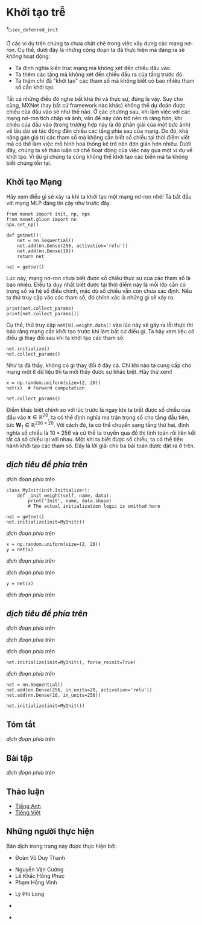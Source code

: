 <!-- ===================== Bắt đầu dịch Phần 1 ===================== -->
<!-- ========================================= REVISE PHẦN 1 - BẮT ĐẦU =================================== -->

<!--
# Deferred Initialization
-->

# Khởi tạo trễ
:label:`sec_deferred_init`

<!--
In the previous examples we played fast and loose with setting up our networks. In particular we did the following things that *shouldn't* work:
-->

Ở các ví dụ trên chúng ta chưa chặt chẽ trong việc xây dựng các mạng nơ-ron.
Cụ thể, dưới đây là những công đoạn ta đã thực hiện mà đáng ra sẽ *không* hoạt động:

<!--
* We defined the network architecture with no regard to the input dimensionality.
* We added layers without regard to the output dimension of the previous layer.
* We even "initialized" these parameters without knowing how many parameters were to initialize.
-->

* Ta định nghĩa kiến trúc mạng mà không xét đến chiều đầu vào.
* Ta thêm các tầng mà không xét đến chiều đầu ra của tầng trước đó.
* Ta thậm chí đã "khởi tạo" các tham số mà không biết có bao nhiêu tham số cần khởi tạo.

<!--
All of those things sound impossible and indeed, they are. 
After all, there is no way MXNet (or any other framework for that matter) could predict what the input dimensionality of a network would be. 
Later on, when working with convolutional networks and images this problem will become even more pertinent, since the input dimensionality 
(i.e., the resolution of an image) will affect the dimensionality of subsequent layers at a long range. 
Hence, the ability to set parameters without the need to know at the time of writing the code what the dimensionality is can greatly simplify statistical modeling. 
In what follows, we will discuss how this works using initialization as an example. 
After all, we cannot initialize variables that we do not know exist.
-->

Tất cả những điều đó nghe bất khả thi và thực sự, đúng là vậy.
Suy cho cùng, MXNet (hay bất cứ framework nào khác) không thể dự đoán được chiều của đầu vào sẽ như thế nào.
Ở các chương sau, khi làm việc với các mạng nơ-ron tích chập và ảnh, vấn đề này còn trở nên rõ ràng hơn, khi chiều của đầu vào (trong trường hợp này là độ phân giải của một bức ảnh) về lâu dài sẽ tác động đến chiều các tầng phía sau của mạng.
Do đó, khả năng gán giá trị các tham số mà không cần biết số chiều tại thời điểm viết mã có thể làm việc mô hình hoá thống kê trở nên đơn giản hơn nhiều.
Dưới đây, chúng ta sẽ thảo luận cơ chế hoạt động của việc này qua một ví dụ về khởi tạo.
Vì dù gì chúng ta cũng không thể khởi tạo các biến mà ta không biết chúng tồn tại.

<!-- ===================== Kết thúc dịch Phần 1 ===================== -->

<!-- ===================== Bắt đầu dịch Phần 2 ===================== -->

<!--
## Instantiating a Network
-->

## Khởi tạo Mạng

<!--
Let's see what happens when we instantiate a network. 
We start with our trusty MLP as before.
-->

Hãy xem điều gì sẽ xảy ra khi ta khởi tạo một mạng nơ-ron nhé!
Ta bắt đầu với mạng MLP đáng tin cậy như trước đây.

```{.python .input}
from mxnet import init, np, npx
from mxnet.gluon import nn
npx.set_np()

def getnet():
    net = nn.Sequential()
    net.add(nn.Dense(256, activation='relu'))
    net.add(nn.Dense(10))
    return net

net = getnet()
```

<!--
At this point the network does not really know yet what the dimensionalities of the various parameters should be. 
All one could tell at this point is that each layer needs weights and bias, albeit of unspecified dimensionality. 
If we try accessing the parameters, that is exactly what happens.
-->

Lúc này, mạng nơ-ron chưa biết được số chiều thực sự của các tham số là bao nhiêu.
Điều ta duy nhất biết được tại thời điểm này là mỗi lớp cần có trọng số và hệ số điều chỉnh, mặc dù số chiều vẫn còn chưa xác định.
Nếu ta thử truy cập vào các tham số, đó chính xác là những gì sẽ xảy ra.

```{.python .input}
print(net.collect_params)
print(net.collect_params())
```

<!--
In particular, trying to access `net[0].weight.data()` at this point would trigger a runtime error stating that the network needs initializing before it can do anything. 
Let's see whether anything changes after we initialize the parameters:
-->
Cụ thể, thử truy cập `net[0].weight.data()` vào lúc này sẽ gây ra lỗi thực thi báo rằng mạng cần khởi tạo trước khi làm bất cứ điều gì.
Ta hãy xem liệu có điều gì thay đổi sau khi ta khởi tạo các tham số:

```{.python .input}
net.initialize()
net.collect_params()
```

<!--
As we can see, nothing really changed. 
Only once we provide the network with some data do we see a difference. 
Let's try it out.
-->

Như ta đã thấy, không có gì thay đổi ở đây cả.
Chỉ khi nào ta cung cấp cho mạng một ít dữ liệu thì ta mới thấy được sự khác biệt.
Hãy thử xem!

```{.python .input}
x = np.random.uniform(size=(2, 20))
net(x)  # Forward computation

net.collect_params()
```

<!--
The main difference to before is that as soon as we knew the input dimensionality, 
$\mathbf{x} \in \mathbb{R}^{20}$ it was possible to define the weight matrix for the first layer, 
i.e., $\mathbf{W}_1 \in \mathbb{R}^{256 \times 20}$. 
With that out of the way, we can progress to the second layer, 
define its dimensionality to be $10 \times 256$ and so on through the computational graph and bind all the dimensions as they become available. 
Once this is known, we can proceed by initializing parameters. 
This is the solution to the three problems outlined above.
-->

Điểm khác biệt chính so với lúc trước là ngay khi ta biết được số chiều của đầu vào $\mathbf{x} \in \mathbb{R}^{20}$, ta có thể định nghĩa ma trận trọng số cho tầng đầu tiên, tức $\mathbf{W}_1 \in \mathbb{R}^{256 \times 20}$.
Với cách đó, ta có thể chuyển sang tầng thứ hai, định nghĩa số chiều là $10 \times 256$ và cứ thế ta truyền qua đồ thị tính toán rồi liên kết tất cả số chiều lại với nhau.
Một khi ta biết được số chiều, ta có thể tiến hành khởi tạo các tham số.
Đây là lời giải cho ba bài toán được đặt ra ở trên.

<!-- ===================== Kết thúc dịch Phần 2 ===================== -->

<!-- ===================== Bắt đầu dịch Phần 3 ===================== -->

<!-- ========================================= REVISE PHẦN 1 - KẾT THÚC ===================================-->

<!-- ========================================= REVISE PHẦN 2 - BẮT ĐẦU ===================================-->

<!--
## Deferred Initialization in Practice
-->

## *dịch tiêu đề phía trên*

<!--
Now that we know how it works in theory, let's see when the initialization is actually triggered. 
In order to do so, we mock up an initializer which does nothing but report a debug message stating when it was invoked and with which parameters.
-->

*dịch đoạn phía trên*

```{.python .input  n=22}
class MyInit(init.Initializer):
    def _init_weight(self, name, data):
        print('Init', name, data.shape)
        # The actual initialization logic is omitted here

net = getnet()
net.initialize(init=MyInit())
```

<!--
Note that, although `MyInit` will print information about the model parameters when it is called, 
the above `initialize` function does not print any information after it has been executed.
Therefore there is no real initialization parameter when calling the `initialize` function. 
Next, we define the input and perform a forward calculation.
-->

*dịch đoạn phía trên*

```{.python .input  n=25}
x = np.random.uniform(size=(2, 20))
y = net(x)
```

<!--
At this time, information on the model parameters is printed. 
When performing a forward calculation based on the input `x`, the system can automatically infer the shape of the weight parameters of all layers based on the shape of the input. 
Once the system has created these parameters, it calls the `MyInit` instance to initialize them before proceeding to the forward calculation.
-->

*dịch đoạn phía trên*

<!--
Of course, this initialization will only be called when completing the initial forward calculation. 
After that, we will not re-initialize when we run the forward calculation `net(x)`, so the output of the `MyInit` instance will not be generated again.
-->

*dịch đoạn phía trên*

```{.python .input}
y = net(x)
```

<!--
As mentioned at the beginning of this section, deferred initialization can also cause confusion. 
Before the first forward calculation, we were unable to directly manipulate the model parameters, 
for example, we could not use the `data` and `set_data` functions to get and modify the parameters. 
Therefore, we often force initialization by sending a sample observation through the network.
-->

*dịch đoạn phía trên*

<!-- ===================== Kết thúc dịch Phần 3 ===================== -->

<!-- ===================== Bắt đầu dịch Phần 4 ===================== -->

<!--
## Forced Initialization
-->

## *dịch tiêu đề phía trên*

<!--
Deferred initialization does not occur if the system knows the shape of all parameters when calling the `initialize` function. 
This can occur in two cases:
-->

*dịch đoạn phía trên*

<!--
* We have already seen some data and we just want to reset the parameters.
* We specified all input and output dimensions of the network when defining it.
-->

*dịch đoạn phía trên*

<!--
The first case works just fine, as illustrated below.
-->

*dịch đoạn phía trên*

```{.python .input}
net.initialize(init=MyInit(), force_reinit=True)
```

<!--
The second case requires us to specify the remaining set of parameters when creating the layer. 
For instance, for dense layers we also need to specify the `in_units` so that initialization can occur immediately once `initialize` is called.
-->

*dịch đoạn phía trên*

```{.python .input}
net = nn.Sequential()
net.add(nn.Dense(256, in_units=20, activation='relu'))
net.add(nn.Dense(10, in_units=256))

net.initialize(init=MyInit())
```

<!--
## Summary
-->

## Tóm tắt

<!--
* Deferred initialization is a good thing. It allows Gluon to set many things automatically and it removes a great source of errors from defining novel network architectures.
* We can override this by specifying all implicitly defined variables.
* Initialization can be repeated (or forced) by setting the `force_reinit=True` flag.
-->

*dịch đoạn phía trên*


<!--
## Exercises
-->

## Bài tập

<!--
1. What happens if you specify only parts of the input dimensions. Do you still get immediate initialization?
2. What happens if you specify mismatching dimensions?
3. What would you need to do if you have input of varying dimensionality? Hint - look at parameter tying.
-->

*dịch đoạn phía trên*

<!-- ===================== Kết thúc dịch Phần 4 ===================== -->
<!-- ========================================= REVISE PHẦN 2 - KẾT THÚC ===================================-->

<!--
## [Discussions](https://discuss.mxnet.io/t/2327)
-->

## Thảo luận
* [Tiếng Anh](https://discuss.mxnet.io/t/2327)
* [Tiếng Việt](https://forum.machinelearningcoban.com/c/d2l)

## Những người thực hiện
Bản dịch trong trang này được thực hiện bởi:
<!--
Tác giả của mỗi Pull Request điền tên mình và tên những người review mà bạn thấy
hữu ích vào từng phần tương ứng. Mỗi dòng một tên, bắt đầu bằng dấu `*`.

Lưu ý:
* Nếu reviewer không cung cấp tên, bạn có thể dùng tên tài khoản GitHub của họ
với dấu `@` ở đầu. Ví dụ: @aivivn.

* Tên đầy đủ của các reviewer có thể được tìm thấy tại https://github.com/aivivn/d2l-vn/blob/master/docs/contributors_info.md
-->

* Đoàn Võ Duy Thanh
<!-- Phần 1 -->
* Nguyễn Văn Cường
* Lê Khắc Hồng Phúc
* Phạm Hồng Vinh
<!-- Phần 2 -->
* Lý Phi Long

<!-- Phần 3 -->
*

<!-- Phần 4 -->
*
